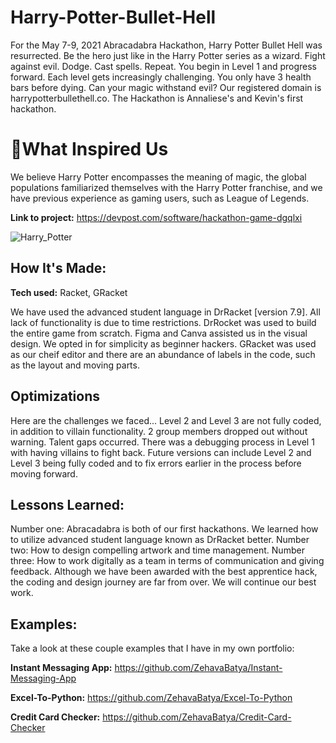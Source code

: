 # Harry-Potter-Bullet-Hell

For the May 7-9, 2021 Abracadabra Hackathon, Harry Potter Bullet Hell was resurrected. Be the hero just like in the Harry Potter series as a wizard. Fight against evil. Dodge. Cast spells. Repeat. You begin in Level 1 and progress forward. Each level gets increasingly challenging. You only have 3 health bars before dying. Can your magic withstand evil? Our registered domain is harrypotterbullethell.co. The Hackathon is Annaliese's and Kevin's first hackathon. 

# 💭What Inspired Us

We believe Harry Potter encompasses the meaning of magic, the global populations familiarized themselves with the Harry Potter franchise, and we have previous experience as gaming users, such as League of Legends.

**Link to project:** https://devpost.com/software/hackathon-game-dgqlxi

![Harry_Potter](https://user-images.githubusercontent.com/84485729/187300924-bd1f61ec-1d0c-45fd-a78f-6207e7de7f27.gif)

## How It's Made:

**Tech used:** Racket, GRacket

We have used the advanced student language in DrRacket [version 7.9]. All lack of functionality is due to time restrictions. DrRocket was used to build the entire game from scratch. Figma and Canva assisted us in the visual design. We opted in for simplicity as beginner hackers. GRacket was used as our cheif editor and there are an abundance of labels in the code, such as the layout and moving parts.

## Optimizations

Here are the challenges we faced... Level 2 and Level 3 are not fully coded, in addition to villain functionality. 2 group members dropped out without warning. Talent gaps occurred. There was a debugging process in Level 1 with having villains to fight back. Future versions can include Level 2 and Level 3 being fully coded and to fix errors earlier in the process before moving forward. 

## Lessons Learned:

Number one: Abracadabra is both of our first hackathons. We learned how to utilize advanced student language known as DrRacket better. Number two: How to design compelling artwork and time management. Number three: How to work digitally as a team in terms of communication and giving feedback. Although we have been awarded with the best apprentice hack, the coding and design journey are far from over. We will continue our best work.

## Examples:
Take a look at these couple examples that I have in my own portfolio:

**Instant Messaging App:** https://github.com/ZehavaBatya/Instant-Messaging-App

**Excel-To-Python:** https://github.com/ZehavaBatya/Excel-To-Python

**Credit Card Checker:** https://github.com/ZehavaBatya/Credit-Card-Checker
